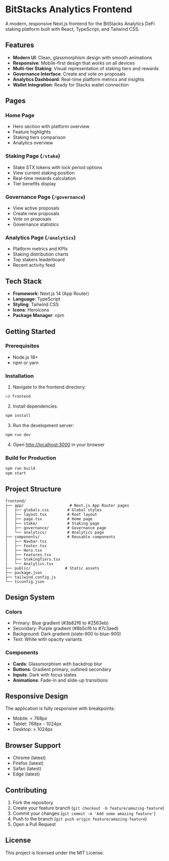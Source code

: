 # BitStacks Analytics Frontend

A modern, responsive Next.js frontend for the BitStacks Analytics DeFi staking platform built with React, TypeScript, and Tailwind CSS.

## Features

- **Modern UI**: Clean, glassmorphism design with smooth animations
- **Responsive**: Mobile-first design that works on all devices
- **Multi-tier Staking**: Visual representation of staking tiers and rewards
- **Governance Interface**: Create and vote on proposals
- **Analytics Dashboard**: Real-time platform metrics and insights
- **Wallet Integration**: Ready for Stacks wallet connection

## Pages

### Home Page
- Hero section with platform overview
- Feature highlights
- Staking tiers comparison
- Analytics overview

### Staking Page (`/stake`)
- Stake STX tokens with lock period options
- View current staking position
- Real-time rewards calculation
- Tier benefits display

### Governance Page (`/governance`)
- View active proposals
- Create new proposals
- Vote on proposals
- Governance statistics

### Analytics Page (`/analytics`)
- Platform metrics and KPIs
- Staking distribution charts
- Top stakers leaderboard
- Recent activity feed

## Tech Stack

- **Framework**: Next.js 14 (App Router)
- **Language**: TypeScript
- **Styling**: Tailwind CSS
- **Icons**: Heroicons
- **Package Manager**: npm

## Getting Started

### Prerequisites
- Node.js 18+ 
- npm or yarn

### Installation

1. Navigate to the frontend directory:
```bash
cd frontend
```

2. Install dependencies:
```bash
npm install
```

3. Run the development server:
```bash
npm run dev
```

4. Open [http://localhost:3000](http://localhost:3000) in your browser

### Build for Production

```bash
npm run build
npm start
```

## Project Structure

```
frontend/
├── app/                    # Next.js App Router pages
│   ├── globals.css        # Global styles
│   ├── layout.tsx         # Root layout
│   ├── page.tsx           # Home page
│   ├── stake/             # Staking page
│   ├── governance/        # Governance page
│   └── analytics/         # Analytics page
├── components/            # Reusable components
│   ├── Navbar.tsx
│   ├── Footer.tsx
│   ├── Hero.tsx
│   ├── Features.tsx
│   ├── StakingTiers.tsx
│   └── Analytics.tsx
├── public/               # Static assets
├── package.json
├── tailwind.config.js
└── tsconfig.json
```

## Design System

### Colors
- Primary: Blue gradient (#3b82f6 to #2563eb)
- Secondary: Purple gradient (#8b5cf6 to #7c3aed)
- Background: Dark gradient (slate-900 to blue-900)
- Text: White with opacity variants

### Components
- **Cards**: Glassmorphism with backdrop blur
- **Buttons**: Gradient primary, outlined secondary
- **Inputs**: Dark with focus states
- **Animations**: Fade-in and slide-up transitions

## Responsive Design

The application is fully responsive with breakpoints:
- Mobile: < 768px
- Tablet: 768px - 1024px
- Desktop: > 1024px

## Browser Support

- Chrome (latest)
- Firefox (latest)
- Safari (latest)
- Edge (latest)

## Contributing

1. Fork the repository
2. Create your feature branch (`git checkout -b feature/amazing-feature`)
3. Commit your changes (`git commit -m 'Add some amazing feature'`)
4. Push to the branch (`git push origin feature/amazing-feature`)
5. Open a Pull Request

## License

This project is licensed under the MIT License.
